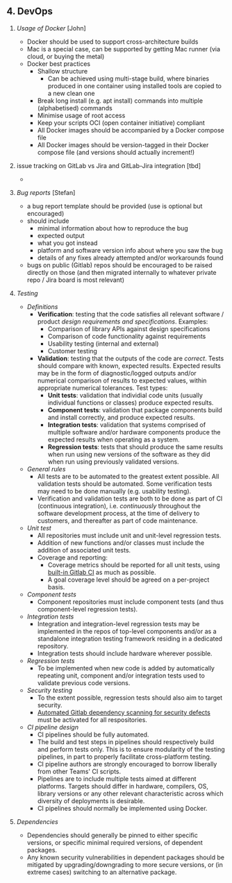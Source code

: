 ## 4. DevOps

1. *Usage of Docker* [John]
    - Docker should be used to support cross-architecture builds
    - Mac is a special case, can be supported by getting Mac runner (via cloud, or buying the metal)
    - Docker best practices
        - Shallow structure
            - Can be achieved using multi-stage build, where binaries produced in one container using installed tools are copied to a new clean one
        - Break long install (e.g. apt install) commands into multiple (alphabetised) commands
        - Minimise usage of root access
        - Keep your scripts OCI (open container initiative) compliant
        - All Docker images should be accompanied by a Docker compose file
        - All Docker images should be version-tagged in their Docker compose file (and versions should actually increment!)

2. issue tracking on GitLab vs Jira and GitLab-Jira integration [tbd]
    - <Simon G and Stefan to test some things out and report back>

3. *Bug reports* [Stefan]
    - a bug report template should be provided (use is optional but encouraged)
    - should include
        - minimal information about how to reproduce the bug
        - expected output
        - what you got instead
        - platform and software version info about where you saw the bug
        - details of any fixes already attempted and/or workarounds found
    - bugs on public (Gitlab) repos should be encouraged to be raised directly on those (and then migrated internally to whatever private repo / Jira board is most relevant)

4. *Testing*
    - *Definitions*  
        - **Verification**: testing that the code satisfies all relevant software / product *design requirements and specifications*.  Examples:  
            - Comparison of library APIs against design specifications  
            - Comparison of code functionality against requirements  
            - Usability testing (internal and external)  
            - Customer testing  
        - **Validation**: testing that the outputs of the code are *correct*.  Tests should compare with known, expected results.  Expected results may be in the form of diagnostic/logged outputs and/or numerical comparison of results to expected values, within appropriate numerical tolerances. Test types:  
            - **Unit tests**: validation that individial code units (usually individual functions or classes) produce expected results.  
            - **Component tests**: validation that package components build and install correctly, and produce expected results.  
            - **Integration tests**: validation that systems comprised of multiple software and/or hardware components produce the expected results when operating as a system.  
            - **Regression tests**: tests that should produce the same results when run using new versions of the software as they did when run using previously validated versions.  
    - *General rules*  
        - All tests are to be automated to the greatest extent possible.  All validation tests should be automated. Some verification tests may need to be done manually (e.g. usability testing).  
        - Verification and validation tests are both to be done as part of CI (continuous integration), i.e. *continuously* throughout the software development process, at the time of delivery to customers, and thereafter as part of code maintenance.  
    - *Unit test* <a name="unit_tests"></a> 
        - All repositories must include unit and unit-level regression tests.
        - Addition of new functions and/or classes must include the addition of associated unit tests.  
        - Coverage and reporting:  
            - Coverage metrics should be reported for all unit tests, using [built-in Gitlab CI](https://docs.gitlab.com/ee/ci/testing/test_coverage_visualization.html) as much as possible.  
            - A goal coverage level should be agreed on a per-project basis.  
    - *Component tests*  
        - Component repositories must include component tests (and thus component-level regression tests).  
    - *Integration tests*
        - Integration and integration-level regression tests may be implemented in the repos of top-level components and/or as a standalone integration testing framework residing in a dedicated repository.  
        - Integration tests should include hardware wherever possible.  
    - *Regression tests*  
        - To be implemented when new code is added by automatically repeating unit, component and/or integration tests used to validate previous code versions.
    - *Security testing*
        - To the extent possible, regression tests should also aim to target security.
        - [Automated Gitlab dependency scanning for security defects](https://docs.gitlab.com/ee/user/application_security/dependency_scanning/) must be activated for all respositories.  
    - *CI pipeline design*
        - CI pipelines should be fully automated.  
        - The build and test steps in pipelines should respectively build and perform tests only.  This is to ensure modularity of the testing pipelines, in part to properly facilitate cross-platform testing.  
        - CI pipeline authors are strongly encouraged to borrow liberally from other Teams' CI scripts.  
        - Pipelines are to include multiple tests aimed at different platforms.  Targets should differ in hardware, compilers, OS, library versions or any other relevant characteristic across which diversity of deployments is desirable.  
        - CI pipelines should normally be implemented using Docker.

5. *Dependencies*
    - Dependencies should generally be pinned to either specific versions, or specific minimal required versions, of dependent packages.
    - Any known security vulnerabilities in dependent packages should be mitigated by upgrading/downgrading to more secure versions, or (in extreme cases) switching to an alternative package.
